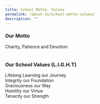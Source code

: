 ```yaml
---
title: School Motto, Values
permalink: /about-us/school-motto-values/
description: ""
---
```

### Our Motto

Charity, Patience and Devotion  
   

### Our School Values (L.I.G.H.T)

Lifelong Learning our Journey   
Integrity our Foundation  
Graciousness our Way   
Humility our Virtue  
Tenacity our Strength